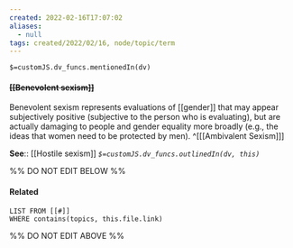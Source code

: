```yaml
---
created: 2022-02-16T17:07:02 
aliases:
  - null
tags: created/2022/02/16, node/topic/term
---
```

`$=customJS.dv_funcs.mentionedIn(dv)`

#### <s class="topic-title">[[Benevolent sexism]]</s>

Benevolent sexism represents evaluations of [[gender]] that may appear subjectively positive (subjective to the person who is evaluating), but are actually damaging to people and gender equality more broadly (e.g., the ideas that women need to be protected by men).
^[[[Ambivalent Sexism]]]

**See**:: [[Hostile sexism]]
*`$=customJS.dv_funcs.outlinedIn(dv, this)`*

%% DO NOT EDIT BELOW %%

#### Related 

```dataview
LIST FROM [[#]]
WHERE contains(topics, this.file.link)
```
%% DO NOT EDIT ABOVE %%
